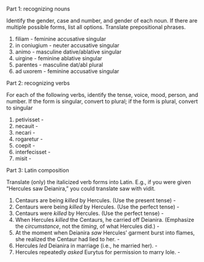 Part 1: recognizing nouns

Identify the gender, case and number, and gender of each noun. If there are multiple possible forms, list all options. Translate prepositional phrases.

1. filiam - feminine accusative singular
2. in coniugium - neuter accusative singular
3. animo - masculine  dative/ablative singular
4. uirgine - feminine ablative singular
5. parentes - masculine dat/abl plural
6. ad uxorem - feminine accusative singular

Part 2: recognizing verbs

For each of the following verbs, identify the tense, voice, mood, person, and number. If the form is singular, convert to plural; if the form is plural, convert to singular

1. petivisset - 
2. necauit - 
3. necari - 
4. rogaretur - 
5. coepit - 
6. interfecisset - 
7. misit - 

Part 3: Latin composition

Translate (only) the italicized verb forms into Latin. E.g., if you were given “Hercules saw Deianira,” you could translate saw with vidit.

1. Centaurs are being *killed* by Hercules. (Use the present tense) - 
2. Centaurs were being *killed* by Hercules. (Use the perfect tense) - 
3. Centaurs were *killed* by Hercules. (Use the perfect tense) - 
4. When Hercules *killed* the Centaurs, he carried off Deianira. (Emphasize the *circumstance*, not the *timing*, of what Hercules did.) - 
5. At the moment when Deianira *saw* Hercules’ garment burst into flames, she realized the Centaur had lied to her. - 
6. Hercules *led* Deianira in marriage (i.e., he married her). - 
7. Hercules repeatedly *asked* Eurytus for permission to marry Iole. - 
